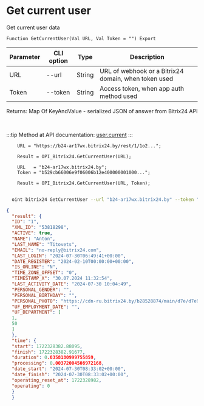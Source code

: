 ﻿---
sidebar_position: 1
---

# Get current user
 Get current user data



`Function GetCurrentUser(Val URL, Val Token = "") Export`

  | Parameter | CLI option | Type | Description |
  |-|-|-|-|
  | URL | --url | String | URL of webhook or a Bitrix24 domain, when token used |
  | Token | --token | String | Access token, when app auth method used |

  
  Returns:  Map Of KeyAndValue - serialized JSON of answer from Bitrix24 API

<br/>

:::tip
Method at API documentation: [user.current](https://dev.1c-bitrix.ru/rest_help/users/user_current.php)
:::
<br/>


```bsl title="Code example"
    URL = "https://b24-ar17wx.bitrix24.by/rest/1/1o2...";

    Result = OPI_Bitrix24.GetCurrentUser(URL);

    URL   = "b24-ar17wx.bitrix24.by";
    Token = "b529cb66006e9f06006b12e400000001000...";

    Result = OPI_Bitrix24.GetCurrentUser(URL, Token);
```



```sh title="CLI command example"
    
  oint bitrix24 GetCurrentUser --url "b24-ar17wx.bitrix24.by" --token "fe3fa966006e9f06006b12e400000001000..."

```

```json title="Result"
{
  "result": {
  "ID": "1",
  "XML_ID": "53818298",
  "ACTIVE": true,
  "NAME": "Anton",
  "LAST_NAME": "Titovets",
  "EMAIL": "no-reply@bitrix24.com",
  "LAST_LOGIN": "2024-07-30T06:49:41+00:00",
  "DATE_REGISTER": "2024-02-10T00:00:00+00:00",
  "IS_ONLINE": "N",
  "TIME_ZONE_OFFSET": "0",
  "TIMESTAMP_X": "30.07.2024 11:32:54",
  "LAST_ACTIVITY_DATE": "2024-07-30 10:04:49",
  "PERSONAL_GENDER": "",
  "PERSONAL_BIRTHDAY": "",
  "PERSONAL_PHOTO": "https://cdn-ru.bitrix24.by/b28528874/main/d7e/d7e99cf556e4ab676463dae2c00ddfbb/a7e0af6899300e3c684caeca5c334d81.jpg",
  "UF_EMPLOYMENT_DATE": "",
  "UF_DEPARTMENT": [
  1,
  50
  ]
  },
  "time": {
  "start": 1722328382.88095,
  "finish": 1722328382.91677,
  "duration": 0.0358180999755859,
  "processing": 0.00372004508972168,
  "date_start": "2024-07-30T08:33:02+00:00",
  "date_finish": "2024-07-30T08:33:02+00:00",
  "operating_reset_at": 1722328982,
  "operating": 0
  }
  }
```
